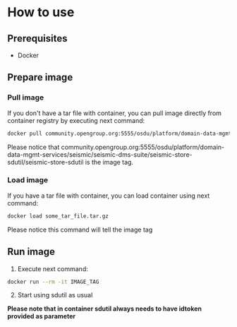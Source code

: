 # How to use

## Prerequisites

- Docker

## Prepare image

### Pull image

If you don't have a tar file with container, you can pull image directly from container registry by executing next command:

```bash
docker pull community.opengroup.org:5555/osdu/platform/domain-data-mgmt-services/seismic/seismic-dms-suite/seismic-store-sdutil/seismic-store-sdutil
```

Please notice that community.opengroup.org:5555/osdu/platform/domain-data-mgmt-services/seismic/seismic-dms-suite/seismic-store-sdutil/seismic-store-sdutil is the image tag.

### Load image

If you have a tar file with container, you can load container using next command:

```bash
docker load some_tar_file.tar.gz
```

Please notice this command will tell the image tag

## Run image

1. Execute next command:

```bash
docker run --rm -it IMAGE_TAG
```

2. Start using sdutil as usual

**Please note that in container sdutil always needs to have idtoken provided as parameter**